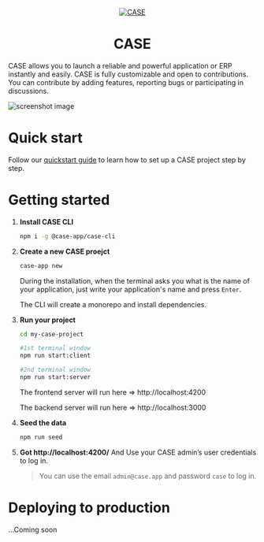<p align="center">
  <a href="https://www.case.app">
    <img alt="CASE" src="https://user-images.githubusercontent.com/11723962/163216302-7ceab1a8-19a1-444b-93f7-3d7469ee9986.png" />
  </a>
</p>
<h1 align="center" style="font-weight: bold">
  CASE
</h1>

CASE allows you to launch a reliable and powerful application or ERP instantly and easily. CASE is fully customizable and open to contributions. You can contribute by adding features, reporting bugs or participating in discussions.

![screenshot image](./screenshot.png)

# Quick start

Follow our [quickstart guide](https://docs.case.app) to learn how to set up a CASE project step by step.

# Getting started

1. **Install CASE CLI**

   ```sh
   npm i -g @case-app/case-cli
   ```

2. **Create a new CASE proejct**

   ```sh
   case-app new
   ```

   During the installation, when the terminal asks you what is the name of your application, just write your application's name and press `Enter`.

   The CLI will create a monorepo and install dependencies.

3. **Run your project**

   ```sh
   cd my-case-project

   #1st terminal window
   npm run start:client

   #2nd terminal window
   npm run start:server
   ```

   The frontend server will run here => http://localhost:4200

   The backend server will run here => http://localhost:3000

4. **Seed the data**

   ```sh
   npm run seed
   ```

5. **Got http://localhost:4200/**
   And Use your CASE admin’s user credentials to log in.

   > You can use the email `admin@case.app` and password `case` to log in.

# Deploying to production

...Coming soon
